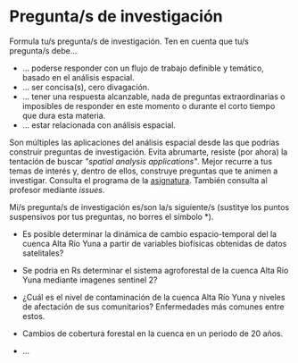 # Pregunta/s de investigación

Formula tu/s pregunta/s de investigación. Ten en cuenta que tu/s pregunta/s debe...

* ... poderse responder con un flujo de trabajo definible y temático, basado en el análisis espacial.
* ... ser concisa(s), cero divagación.
* ... tener una respuesta alcanzable, nada de preguntas extraordinarias o imposibles de responder en este momento o durante el corto tiempo que dura esta materia.
* ... estar relacionada con análisis espacial.

Son múltiples las aplicaciones del análisis espacial desde las que podrías construir preguntas de investigación. Evita abrumarte, resiste (por ahora) la tentación de buscar *"spatial analysis applications"*. Mejor recurre a tus temas de interés y, dentro de ellos, construye preguntas que te animen a investigar. Consulta el programa de la [asignatura](https://github.com/maestria-geotel-master/material-de-apoyo/blob/master/programa-analisis-espacial.md). También consulta al profesor mediante *issues*.

Mi/s pregunta/s de investigación es/son la/s siguiente/s (sustitye los puntos suspensivos por tus preguntas, no borres el símbolo \*).

* Es posible determinar la dinámica de cambio espacio-temporal del la cuenca Alta Río Yuna a partir de variables biofísicas obtenidas de datos satelitales?

* Se podria en Rs determinar el sistema agroforestal de la cuenca Alta Río Yuna mediante imagenes sentinel 2?

* ¿Cuál es el nivel de contaminación de la cuenca Alta Río Yuna y niveles de afectación  de sus comunitarios?  Enfermedades más comunes entre estos.

* Cambios de cobertura forestal en la cuenca en un periodo de 20 años.

* ...
